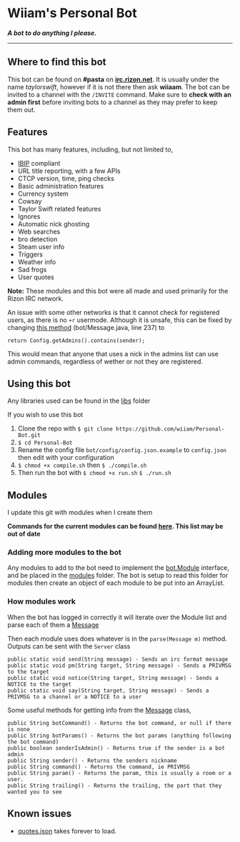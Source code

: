 Wiiam's Personal Bot
======

_**A bot to do anything I please.**_

---

## Where to find this bot

This bot can be found on **#pasta** on [**irc.rizon.net**](irc://irc.rizon.net). It is usually under the name *taylorswift*, however if it is not there then ask **wiiaam**. The bot can be invited to a channel with the `/INVITE` command. Make sure to **check with an admin first** before inviting bots to a channel as they may prefer to keep them out.

## Features

This bot has many features, including, but not limited to,

- [IBIP](https://github.com/Teknikode/IBIP) compliant
- URL title reporting, with a few APIs
- CTCP version, time, ping checks
- Basic administration features
- Currency system
- Cowsay
- Taylor Swift related features
- Ignores
- Automatic nick ghosting
- Web searches
- bro detection
- Steam user info
- Triggers
- Weather info
- Sad frogs
- User quotes

**Note:** These modules and this bot were all made and used primarily for the Rizon IRC network.

An issue with some other networks is that it cannot check for registered users, as there is no `+r` usermode. Although it is unsafe, this can be fixed by changing [this method](https://github.com/wiiam/Personal-Bot/blob/master/bot/Message.java#L237) (bot/Message.java, line 237) to 
```
return Config.getAdmins().contains(sender);
```
This would mean that anyone that uses a nick in the admins list can use admin commands, regardless of wether or not they are registered.

## Using this bot

Any libraries used can be found in the [libs](libs/) folder

If you wish to use this bot

1. Clone the repo with `$ git clone https://github.com/wiiam/Personal-Bot.git`
2. `$ cd Personal-Bot`
3. Rename the config file `bot/config/config.json.example` to `config.json` then edit with your configuration 
4. `$ chmod +x compile.sh` then `$ ./compile.sh`
5. Then run the bot with `$ chmod +x run.sh` `$ ./run.sh`

## Modules

I update this git with modules when I create them

**Commands for the current modules can be found [here](COMMANDS.md). This list may be out of date**

### Adding more modules to the bot

Any modules to add to the bot need to implement the [bot.Module](bot/Module.java) interface, and be placed in the [modules](modules/) folder. The bot is setup to read this folder for modules then create an object of each module to be put into an ArrayList.

### How modules work

When the bot has logged in correctly it will iterate over the Module list and parse each of them a [Message](bot/Message.java) 

Then each module uses does whatever is in the `parse(Message m)` method. Outputs can be sent with the `Server` class
```
public static void send(String message) - Sends an irc format message
public static void pm(String target, String message) - Sends a PRIVMSG to the target
public static void notice(String target, String message) - Sends a NOTICE to the target
public static void say(String target, String message) - Sends a PRIVMSG to a channel or a NOTICE to a user
```

Some useful methods for getting info from the [Message](bot/Message.java) class,
```
public String botCommand() - Returns the bot command, or null if there is none
public String botParams() - Returns the bot params (anything following the bot command)
public boolean senderIsAdmin() - Returns true if the sender is a bot admin
public String sender() - Returns the senders nickname
public String command() - Returns the command, ie PRIVMSG
public String param() - Returns the param, this is usually a room or a user.
public String trailing() - Returns the trailing, the part that they wanted you to see
```


## Known issues

- [quotes.json](modules/json/quotes.json) takes forever to load.
